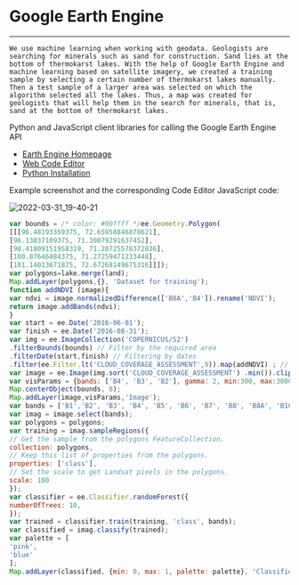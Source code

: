 # Google Earth Engine
---------------------
    We use machine learning when working with geodata. Geologists are searching for minerals such as sand for construction. Sand lies at the bottom of thermokarst lakes. With the help of Google Earth Engine and machine learning based on satellite imagery, we created a training sample by selecting a certain number of thermokarst lakes manually. Then a test sample of a larger area was selected on which the algorithm selected all the lakes. Thus, a map was created for geologists that will help them in the search for minerals, that is, sand at the bottom of thermokarst lakes.

Python and JavaScript client libraries for calling the Google Earth Engine API

-   [Earth Engine Homepage](https://earthengine.google.com/)
-   [Web Code Editor](https://code.earthengine.google.com/)
-   [Python
    Installation](https://developers.google.com/earth-engine/python_install)

Example screenshot and the corresponding Code Editor JavaScript code:

![2022-03-31_19-40-21](https://user-images.githubusercontent.com/36707478/161106714-54542ec5-1deb-4584-8a7a-08ce7edebd25.png)

```javascript
var bounds = /* color: #00ffff */ee.Geometry.Polygon( 
[[[96.48193359375, 72.65958846878621], 
[96.13037109375, 71.30079291637452], 
[98.41809151958319, 71.28725578372836], 
[100.87646484375, 71.27259471233448], 
[101.14013671875, 72.67268149675316]]]); 
var polygons=lake.merge(land); 
Map.addLayer(polygons,{}, 'Dataset for training'); 
function addNDVI (image){ 
var ndvi = image.normalizedDifference(['B8A','B4']).rename('NDVI'); 
return image.addBands(ndvi); 
} 
var start = ee.Date('2016-06-01'); 
var finish = ee.Date('2016-08-31'); 
var img = ee.ImageCollection('COPERNICUS/S2')
.filterBounds(bounds) // Filter by the required area
.filterDate(start,finish) // Filtering by dates 
.filter(ee.Filter.lt('CLOUD_COVERAGE_ASSESSMENT',9)).map(addNDVI) ; // Filtering by clouds
var image = ee.Image(img.sort('CLOUD_COVERAGE_ASSESSMENT') .min()).clip(bounds); 
var visParams = {bands: ['B4', 'B3', 'B2'], gamma: 2, min:300, max:3000}; 
Map.centerObject(bounds, 8); 
Map.addLayer(image,visParams,'Image'); 
var bands = ['B1','B2', 'B3', 'B4', 'B5', 'B6', 'B7', 'B8', 'B8A', 'B10', 'B11', 'B12' ,'NDVI']; 
var imag = image.select(bands); 
var polygons = polygons; 
var training = imag.sampleRegions({ 
// Get the sample from the polygons FeatureCollection. 
collection: polygons, 
// Keep this list of properties from the polygons. 
properties: ['class'], 
// Set the scale to get Landsat pixels in the polygons. 
scale: 100 
}); 
var classifier = ee.Classifier.randomForest({ 
numberOfTrees: 10, 
}); 
var trained = classifier.train(training, 'class', bands); 
var classified = imag.classify(trained); 
var palette = [ 
'pink', 
'blue' 
]; 
Map.addLayer(classified, {min: 0, max: 1, palette: palette}, 'Classified');
```
